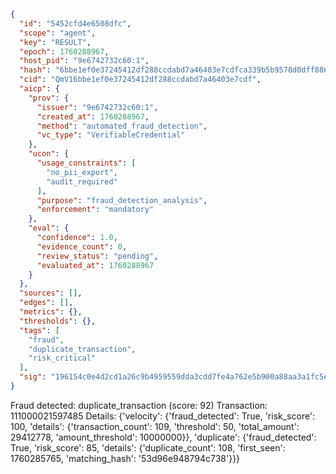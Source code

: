 ```json
{
  "id": "5452cfd4e6508dfc",
  "scope": "agent",
  "key": "RESULT",
  "epoch": 1760288967,
  "host_pid": "9e6742732c60:1",
  "hash": "6bbe1ef0e37245412df288ccdabd7a46403e7cdfca339b5b9578d0dff8861d00",
  "cid": "QmV16bbe1ef0e37245412df288ccdabd7a46403e7cdf",
  "aicp": {
    "prov": {
      "issuer": "9e6742732c60:1",
      "created_at": 1760288967,
      "method": "automated_fraud_detection",
      "vc_type": "VerifiableCredential"
    },
    "ucon": {
      "usage_constraints": [
        "no_pii_export",
        "audit_required"
      ],
      "purpose": "fraud_detection_analysis",
      "enforcement": "mandatory"
    },
    "eval": {
      "confidence": 1.0,
      "evidence_count": 0,
      "review_status": "pending",
      "evaluated_at": 1760288967
    }
  },
  "sources": [],
  "edges": [],
  "metrics": {},
  "thresholds": {},
  "tags": [
    "fraud",
    "duplicate_transaction",
    "risk_critical"
  ],
  "sig": "196154c0e4d2cd1a26c9b4959559dda3cdd7fe4a762e5b900a88aa3a1fc5e06b"
}
```

Fraud detected: duplicate_transaction (score: 92)
Transaction: 111000021597485
Details: {'velocity': {'fraud_detected': True, 'risk_score': 100, 'details': {'transaction_count': 109, 'threshold': 50, 'total_amount': 29412778, 'amount_threshold': 10000000}}, 'duplicate': {'fraud_detected': True, 'risk_score': 85, 'details': {'duplicate_count': 108, 'first_seen': 1760285765, 'matching_hash': '53d96e948794c738'}}}